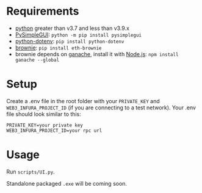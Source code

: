 # Requirements
- [python](https://www.python.org/downloads/) greater than v3.7 and less than v3.9.x
- [PySimpleGUI](https://pysimplegui.readthedocs.io/en/latest/): `python -m pip install pysimplegui`
- [python-dotenv](https://github.com/theskumar/python-dotenv): `pip install python-dotenv`
- [brownie](https://github.com/eth-brownie/brownie): `pip install eth-brownie`
- brownie depends on [ganache](https://github.com/trufflesuite/ganache), install it with [Node.js](https://nodejs.org/en/): `npm install ganache --global`

# Setup
Create a .env file in the root folder with your `PRIVATE_KEY` and `WEB3_INFURA_PROJECT_ID` (if you are connecting to a test network). Your .env file should look similar to this:
  ```
  PRIVATE_KEY=your private key
  WEB3_INFURA_PROJECT_ID=your rpc url
  ```
    
# Usage
Run `scripts/UI.py`.

Standalone packaged `.exe` will be coming soon.
